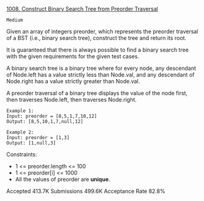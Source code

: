 [1008. Construct Binary Search Tree from Preorder Traversal](https://leetcode.com/problems/construct-binary-search-tree-from-preorder-traversal/)

`Medium`

Given an array of integers preorder, which represents the preorder traversal of a BST (i.e., binary search tree), construct the tree and return its root.

It is guaranteed that there is always possible to find a binary search tree with the given requirements for the given test cases.

A binary search tree is a binary tree where for every node, any descendant of Node.left has a value strictly less than Node.val, and any descendant of Node.right has a value strictly greater than Node.val.

A preorder traversal of a binary tree displays the value of the node first, then traverses Node.left, then traverses Node.right.

```
Example 1:
Input: preorder = [8,5,1,7,10,12]
Output: [8,5,10,1,7,null,12]

Example 2:
Input: preorder = [1,3]
Output: [1,null,3]
``` 

Constraints:

- 1 <= preorder.length <= 100
- 1 <= preorder[i] <= 1000
- All the values of preorder are **unique**.

Accepted
413.7K
Submissions
499.6K
Acceptance Rate
82.8%
